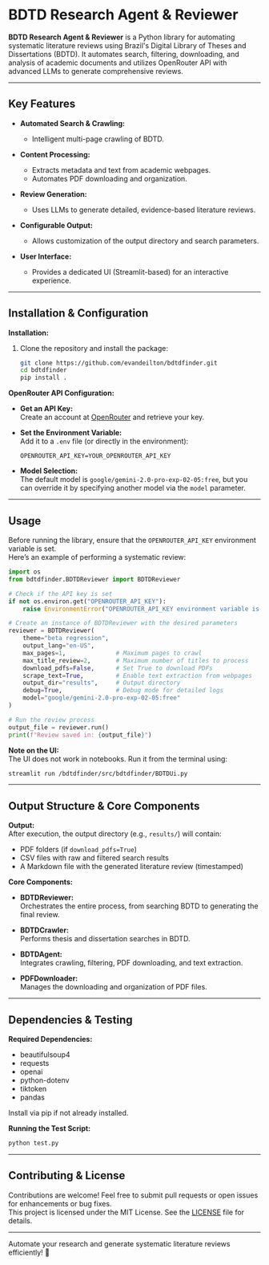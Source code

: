 # BDTD Research Agent & Reviewer

**BDTD Research Agent & Reviewer** is a Python library for automating systematic literature reviews using Brazil's Digital Library of Theses and Dissertations (BDTD). It automates search, filtering, downloading, and analysis of academic documents and utilizes OpenRouter API with advanced LLMs to generate comprehensive reviews.

---

## Key Features

- **Automated Search & Crawling:**  
  - Intelligent multi-page crawling of BDTD.

- **Content Processing:**  
  - Extracts metadata and text from academic webpages.  
  - Automates PDF downloading and organization.

- **Review Generation:**  
  - Uses LLMs to generate detailed, evidence-based literature reviews.

- **Configurable Output:**  
  - Allows customization of the output directory and search parameters.

- **User Interface:**  
  - Provides a dedicated UI (Streamlit-based) for an interactive experience.

---

## Installation & Configuration

**Installation:**

1. Clone the repository and install the package:
   ```bash
   git clone https://github.com/evandeilton/bdtdfinder.git
   cd bdtdfinder
   pip install .
   ```
   
**OpenRouter API Configuration:**

- **Get an API Key:**  
  Create an account at [OpenRouter](https://openrouter.ai/) and retrieve your key.

- **Set the Environment Variable:**  
  Add it to a `.env` file (or directly in the environment):
  ```
  OPENROUTER_API_KEY=YOUR_OPENROUTER_API_KEY
  ```
  
- **Model Selection:**  
  The default model is `google/gemini-2.0-pro-exp-02-05:free`, but you can override it by specifying another model via the `model` parameter.

---

## Usage

Before running the library, ensure that the `OPENROUTER_API_KEY` environment variable is set.  
Here’s an example of performing a systematic review:

```python
import os
from bdtdfinder.BDTDReviewer import BDTDReviewer

# Check if the API key is set
if not os.environ.get("OPENROUTER_API_KEY"):
    raise EnvironmentError("OPENROUTER_API_KEY environment variable is not set.")

# Create an instance of BDTDReviewer with the desired parameters
reviewer = BDTDReviewer(
    theme="beta regression",
    output_lang="en-US",
    max_pages=1,              # Maximum pages to crawl
    max_title_review=2,       # Maximum number of titles to process
    download_pdfs=False,      # Set True to download PDFs
    scrape_text=True,         # Enable text extraction from webpages
    output_dir="results",     # Output directory
    debug=True,               # Debug mode for detailed logs
    model="google/gemini-2.0-pro-exp-02-05:free"
)

# Run the review process
output_file = reviewer.run()
print(f"Review saved in: {output_file}")
```

**Note on the UI:**  
The UI does not work in notebooks. Run it from the terminal using:
```bash
streamlit run /bdtdfinder/src/bdtdfinder/BDTDUi.py
```

---

## Output Structure & Core Components

**Output:**  
After execution, the output directory (e.g., `results/`) will contain:
- PDF folders (if `download_pdfs=True`)
- CSV files with raw and filtered search results
- A Markdown file with the generated literature review (timestamped)

**Core Components:**

- **BDTDReviewer:**  
  Orchestrates the entire process, from searching BDTD to generating the final review.

- **BDTDCrawler:**  
  Performs thesis and dissertation searches in BDTD.

- **BDTDAgent:**  
  Integrates crawling, filtering, PDF downloading, and text extraction.

- **PDFDownloader:**  
  Manages the downloading and organization of PDF files.

---

## Dependencies & Testing

**Required Dependencies:**
- beautifulsoup4
- requests
- openai
- python-dotenv
- tiktoken
- pandas

Install via pip if not already installed.

**Running the Test Script:**
```bash
python test.py
```

---

## Contributing & License

Contributions are welcome! Feel free to submit pull requests or open issues for enhancements or bug fixes.  
This project is licensed under the MIT License. See the [LICENSE](LICENSE) file for details.

---

Automate your research and generate systematic literature reviews efficiently! 🚀
